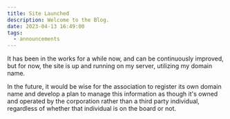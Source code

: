 ```yaml
---
title: Site Launched
description: Welcome to the Blog.
date: 2023-04-13 16:49:00
tags:
  - announcements
---
```

It has been in the works for a while now, and can be continuously improved, but for now, the site is up and running on my server, utilizing my domain name.

In the future, it would be wise for the association to register its own domain name and develop a plan to manage this information as though it's owned and operated by the corporation rather than a third party individual, regardless of whether that individual is on the board or not.

